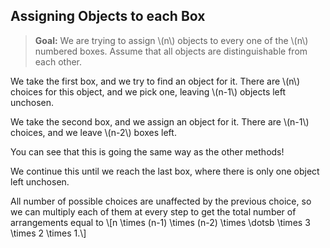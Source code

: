 ## Assigning Objects to each Box

> **Goal:** We are trying to assign \\(n\\) objects to every one of the \\(n\\) numbered boxes. Assume that all objects are distinguishable from each other.

We take the first box, and we try to find an object for it. There are \\(n\\) choices for this object, and we pick one, leaving \\(n-1\\) objects left unchosen.

We take the second box, and we assign an object for it. There are \\(n-1\\) choices, and we leave \\(n-2\\) boxes left.

You can see that this is going the same way as the other methods!

We continue this until we reach the last box, where there is only one object left unchosen.

All number of possible choices are unaffected by the previous choice, so we can multiply each of them at every step to get the total number of arrangements equal to
\\[n \\times (n-1) \\times (n-2) \\times \\dotsb \\times 3 \\times 2 \\times 1.\\]
